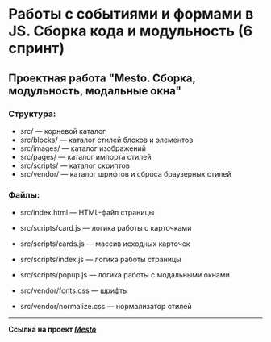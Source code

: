 # Работы с событиями и формами в JS. Сборка кода и модульность (6 спринт)
## Проектная работа "Mesto. Сборка, модульность, модальные окна"

### Структура:
- src/                      — корневой каталог
- src/blocks/               — каталог стилей блоков и элементов
- src/images/               — каталог изображений
- src/pages/                — каталог импорта стилей
- src/scripts/              — каталог скриптов
- src/vendor/               — каталог шрифтов и сброса браузерных стилей

### Файлы:
- src/index.html            — HTML-файл страницы
- src/scripts/card.js       — логика работы с карточками
- src/scripts/cards.js      — массив исходных карточек
- src/scripts/index.js      — логика работы страницы
- src/scripts/popup.js      — логика работы с модальными окнами

- src/vendor/fonts.css      — шрифты
- src/vendor/normalize.css  — нормализатор стилей

____
**Ссылка на проект _[Mesto](https://github.com/alexandr-rodionov/mesto-project-ff.git)_**